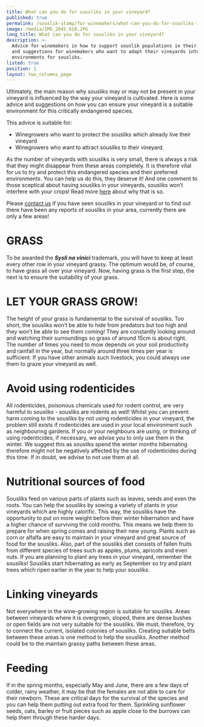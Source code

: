 ```yaml
---
title: What can you do for sousliks in your vineyard?
published: true
permalink: /souslik-stamp/for-winemakers/what-can-you-do-for-sousliks-in-your-vineyard
image: /media/IMG_2845_610.JPG
long_title: What can you do for sousliks in your vineyard?
description: >-
  Advice for winemakers in how to support souslik populations in their vineyards
  and suggestions for winemakers who want to adapt their vineyards into suitable
  environments for sousliks.
listed: true
position: 1
layout: two_columns_page
---
```

Ultimately, the main reason why sousliks may or may not be present in your vineyard is influenced by the way your vineyard is cultivated. Here is some advice and suggestions on how you can ensure your vineyard is a suitable environment for this critically endangered species.

This advice is suitable for:

* Winegrowers who want to protect the sousliks which already live their vineyard
* Winegrowers who want to attract sousliks to their vineyard. 

As the number of vineyards with sousliks is very small, there is always a risk that they might disappear from these areas completely. It is therefore vital for us to try and protect this endangered species and their preferred environments. You can help us do this, they deserve it! And one comment to those sceptical about having sousliks in your vineyards, sousliks won’t interfere with your crops! Read more [here](/sousliks) about why that is so.

Please [contact us](/about-us/contact) if you have seen sousliks in your vineyard or to find out there have been any reports of sousliks in your area, currently there are only a few areas! 

# GRASS

To be awarded the _**Sysli na vinici**_ trademark, you will have to keep at least every other row in your vineyard grassy. The optimum would be, of course, to have grass all over your vineyard. Now, having grass is the first step, the next is to ensure the suitability of your grass.

# LET YOUR GRASS GROW!

The height of your grass is fundamental to the survival of sousliks. Too short, the sousliks won’t be able to hide from predators but too high and they won’t be able to see them coming! They are constantly looking around and watching their surroundings so grass of around 15cm is about right. The number of times you need to mow depends on your soil productivity and rainfall in the year, but normally around three times per year is sufficient. If you have other animals such livestock, you could always use them to graze your vineyard as well. 

# Avoid using rodenticides

All rodenticides, poisonous chemicals used for rodent control, are very harmful to sousliks - sousliks are rodents as well! Whilst you can prevent harm coming to the sousliks by not using rodenticides in your vineyard, the problem still exists if rodenticides are used in your local environment such as neighbouring gardens. If you or your neighbours are using, or thinking of using rodenticides, if necessary, we advise you to only use them in the winter. We suggest this as sousliks spend the winter months hibernating therefore might not be negatively affected by the use of rodenticides during this time. If in doubt, we advise to not use them at all.

# Nutritional sources of food

Sousliks feed on various parts of plants such as leaves, seeds and even the roots. You can help the sousliks by sowing a variety of plants in your vineyards which are highly calorific. This way, the sousliks have the opportunity to put on more weight before their winter hibernation and have a higher chance of surviving the cold months. This means we help them to prepare for when spring comes and raising their new young. Plants such as corn or alfalfa are easy to maintain in your vineyard and great source of food for the sousliks. Also, part of the sousliks diet consists of fallen fruits from different species of trees such as apples, plums, apricots and even nuts. If you are planning to plant any trees in your vineyard, remember the sousliks! Sousliks start hibernating as early as September so try and plant trees which ripen earlier in the year to help your sousliks.

# Linking vineyards

Not everywhere in the wine-growing region is suitable for sousliks. Areas between vineyards where it is overgrown, sloped, there are dense bushes or open fields are not very suitable for the sousliks. We must, therefore, try to connect the current, isolated colonies of sousliks. Creating suitable belts between these areas is one method to help the sousliks. Another method could be to the maintain grassy paths between these areas.

# Feeding

If in the spring months, especially May and June, there are a few days of colder, rainy weather, it may be that the females are not able to care for their newborn. These are critical days for the survival of the species and you can help them putting out extra food for them. Sprinkling sunflower seeds, oats, barley or fruit pieces such as apple close to the burrows can help them through these harder days.
